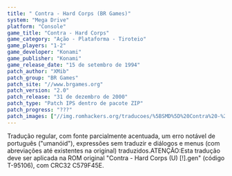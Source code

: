 ```yaml
---
title: " Contra - Hard Corps (BR Games)"
system: "Mega Drive"
platform: "Console"
game_title: "Contra - Hard Corps"
game_category: "Ação - Plataforma - Tiroteio"
game_players: "1-2"
game_developer: "Konami"
game_publisher: "Konami"
game_release_date: "15 de setembro de 1994"
patch_author: "XMib"
patch_group: "BR Games"
patch_site: "//www.brgames.org"
patch_version: "2.0"
patch_release: "31 de dezembro de 2000"
patch_type: "Patch IPS dentro de pacote ZIP"
patch_progress: "???"
patch_images: ["//img.romhackers.org/traducoes/%5BSMD%5D%20Contra%20-%20Hard%20Corps%20-%20BR%20Games%20-%201.png","//img.romhackers.org/traducoes/%5BSMD%5D%20Contra%20-%20Hard%20Corps%20-%20BR%20Games%20-%202.png","//img.romhackers.org/traducoes/%5BSMD%5D%20Contra%20-%20Hard%20Corps%20-%20BR%20Games%20-%203.png"]
---
```

Tradução regular, com fonte parcialmente acentuada, um erro notável de português ("umanóid"), expressões sem traduzir e diálogos e menus (com abreviações até existentes na original) traduzidos.ATENÇÃO:Esta tradução deve ser aplicada na ROM original "Contra - Hard Corps (U) [!].gen" (código T-95106), com CRC32 C579F45E.